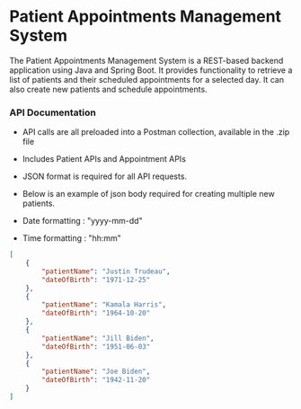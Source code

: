 # Patient Appointments Management System

The Patient Appointments Management System is a REST-based backend application using
Java and Spring Boot. It provides functionality to retrieve a list of patients and their
scheduled appointments for a selected day. It can also create new patients and schedule 
appointments.

### API Documentation

- API calls are all preloaded into a Postman collection, available in the .zip file
- Includes Patient APIs and Appointment APIs


- JSON format is required for all API requests.  
- Below is an example of json body required for creating multiple new patients.  
- Date formatting : "yyyy-mm-dd"  
- Time formatting : "hh:mm"

```json
[
    {
        "patientName": "Justin Trudeau",
        "dateOfBirth": "1971-12-25"
    },
    {
        "patientName": "Kamala Harris",
        "dateOfBirth": "1964-10-20"
    },
    {
        "patientName": "Jill Biden",
        "dateOfBirth": "1951-06-03"
    },
    {
        "patientName": "Joe Biden",
        "dateOfBirth": "1942-11-20"
    }
]
```
